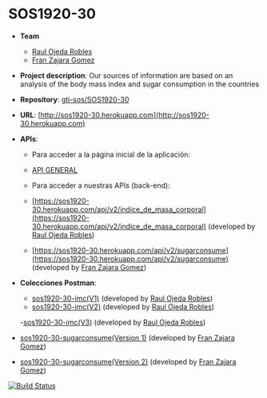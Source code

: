 # SOS1920-30
- **Team**
  - [Raul Ojeda Robles](https://github.com/rawojeda)
  - [Fran Zajara Gomez](https://github.com/FranZajara)

- **Project description**:
Our sources of information are based on an analysis of the body mass index and sugar consumption in the countries
- **Repository**: [gti-sos/SOS1920-30](https://github.com/gti-sos/SOS1920-30)
- **URL**: [http://sos1920-30.herokuapp.com](http://sos1920-30.herokuapp.com)
-  **APIs**:
    - Para acceder a la página inicial de la aplicación:
    - [API GENERAL](http://sos1920-30.herokuapp.com/) 
    
    
    - Para acceder a nuestras APIs (back-end):
    - [https://sos1920-30.herokuapp.com/api/v2/indice_de_masa_corporal](https://sos1920-30.herokuapp.com/api/v2/indice_de_masa_corporal) (developed by [Raul Ojeda Robles](https://github.com/rawojeda))
    - [https://sos1920-30.herokuapp.com/api/v2/sugarconsume](https://sos1920-30.herokuapp.com/api/v2/sugarconsume) (developed by [Fran Zajara Gomez](https://github.com/FranZajara))
	
-  **Colecciones Postman**:
	- [sos1920-30-imc(V1)](https://documenter.getpostman.com/view/10696117/SzYT4MUK) (developed by [Raul Ojeda Robles](https://github.com/rawojeda))
 	 - [sos1920-30-imc(V2)](https://documenter.getpostman.com/view/10696117/Szmcbehn) (developed by [Raul Ojeda Robles](https://github.com/rawojeda))
	 
	 -[sos1920-30-imc(V3)](https://documenter.getpostman.com/view/10696117/SztBaneP) (developed by [Raul Ojeda Robles](https://github.com/rawojeda))
	
  - [sos1920-30-sugarconsume(Version 1)](https://documenter.getpostman.com/view/10694026/Szf3bAqd) (developed by [Fran Zajara Gomez](https://github.com/FranZajara))
  - [sos1920-30-sugarconsume(Version 2)](https://documenter.getpostman.com/view/10694026/Szme3xRe) (developed by [Fran Zajara Gomez](https://github.com/FranZajara))


  [![Build Status](https://travis-ci.org/gti-sos/SOS1920-30.svg?branch=master)](https://travis-ci.org/gti-sos/SOS1920-30.svg?branch=master)


	
